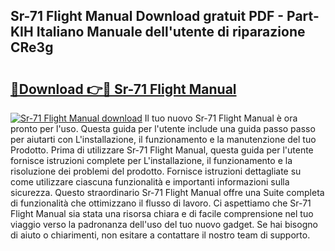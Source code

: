 ## Sr-71 Flight Manual Download gratuit PDF - Part-KIH Italiano Manuale dell'utente di riparazione CRe3g

# <h2><a href="http://dfaig48.blite.top/?on=Sr-71+Flight+Manual">🔗Download 👉🔴 Sr-71 Flight Manual</a></h2>

[![Sr-71 Flight Manual download](https://i.imgur.com/lujVjoI.png)](http://dfaig48.blite.top/?on=Sr-71+Flight+Manual)
Il tuo nuovo Sr-71 Flight Manual è ora pronto per l'uso. Questa guida per l'utente include una guida passo passo per aiutarti con L'installazione, il funzionamento e la manutenzione del tuo Prodotto. Prima di utilizzare Sr-71 Flight Manual, questa guida per l'utente fornisce istruzioni complete per L'installazione, il funzionamento e la risoluzione dei problemi del prodotto. Fornisce istruzioni dettagliate su come utilizzare ciascuna funzionalità e importanti informazioni sulla sicurezza. Questo straordinario Sr-71 Flight Manual offre una Suite completa di funzionalità che ottimizzano il flusso di lavoro. Ci aspettiamo che Sr-71 Flight Manual sia stata una risorsa chiara e di facile comprensione nel tuo viaggio verso la padronanza dell'uso del tuo nuovo gadget. Se hai bisogno di aiuto o chiarimenti, non esitare a contattare il nostro team di supporto.
